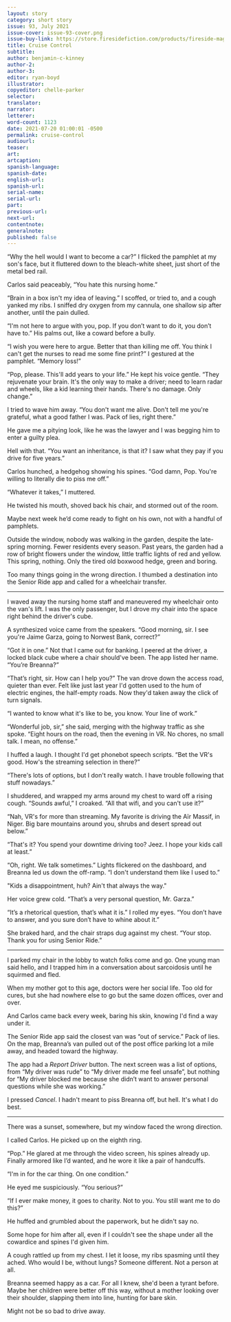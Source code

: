 ```yaml
---
layout: story
category: short story
issue: 93, July 2021
issue-cover: issue-93-cover.png
issue-buy-link: https://store.firesidefiction.com/products/fireside-magazine-issue-93-july-2021
title: Cruise Control
subtitle:
author: benjamin-c-kinney
author-2:
author-3:
editor: ryan-boyd
illustrator:
copyeditor: chelle-parker
selector:
translator:
narrator:
letterer:
word-count: 1123
date: 2021-07-20 01:00:01 -0500
permalink: cruise-control
audiourl:
teaser:
art:
artcaption:
spanish-language:
spanish-date:
english-url:
spanish-url:
serial-name:
serial-url:
part:
previous-url:
next-url:
contentnote:
generalnote:
published: false
---
```

“Why the hell would I want to become a car?” I flicked the pamphlet at my son's face, but it fluttered down to the bleach-white sheet, just short of the metal bed rail.

Carlos said peaceably, “You hate this nursing home.”

“Brain in a box isn't my idea of leaving.” I scoffed, or tried to, and a cough yanked my ribs. I sniffed dry oxygen from my cannula, one shallow sip after another, until the pain dulled.

“I'm not here to argue with you, pop. If you don’t want to do it, you don’t have to.” His palms out, like a coward before a bully.

“I wish you were here to argue. Better that than killing me off. You think I can't get the nurses to read me some fine print?” I gestured at the pamphlet. “Memory loss!”

“Pop, please. This'll add years to your life.” He kept his voice gentle. “They rejuvenate your brain. It's the only way to make a driver; need to learn radar and wheels, like a kid learning their hands. There's no damage. Only change.”

I tried to wave him away. “You don't want me alive. Don't tell me you're grateful, what a good father I was. Pack of lies, right there.”

He gave me a pitying look, like he was the lawyer and I was begging him to enter a guilty plea.

Hell with that. “You want an inheritance, is that it? I saw what they pay if you drive for five years.”

Carlos hunched, a hedgehog showing his spines. “God damn, Pop. You're willing to literally die to piss me off.”

“Whatever it takes,” I muttered.

He twisted his mouth, shoved back his chair, and stormed out of the room.

Maybe next week he’d come ready to fight on his own, not with a handful of pamphlets.

Outside the window, nobody was walking in the garden, despite the late-spring morning. Fewer residents every season. Past years, the garden had a row of bright flowers under the window, little traffic lights of red and yellow. This spring, nothing. Only the tired old boxwood hedge, green and boring.

Too many things going in the wrong direction. I thumbed a destination into the Senior Ride app and called for a wheelchair transfer.

----

I waved away the nursing home staff and maneuvered my wheelchair onto the van's lift. I was the only passenger, but I drove my chair into the space right behind the driver's cube.

A synthesized voice came from the speakers. “Good morning, sir. I see you're Jaime Garza, going to Norwest Bank, correct?”

“Got it in one.” Not that I came out for banking. I peered at the driver, a locked black cube where a chair should've been. The app listed her name. “You’re Breanna?”

“That’s right, sir. How can I help you?” The van drove down the access road, quieter than ever. Felt like just last year I'd gotten used to the hum of electric engines, the half-empty roads. Now they'd taken away the click of turn signals.

“I wanted to know what it's like to be, you know. Your line of work.”

“Wonderful job, sir,” she said, merging with the highway traffic as she spoke. “Eight hours on the road, then the evening in VR. No chores, no small talk. I mean, no offense.”

I huffed a laugh. I thought I'd get phonebot speech scripts. “Bet the VR's good. How's the streaming selection in there?”

“There's lots of options, but I don't really watch. I have trouble following that stuff nowadays.”

I shuddered, and wrapped my arms around my chest to ward off a rising cough. “Sounds awful,” I croaked. “All that wifi, and you can't use it?”

“Nah, VR's for more than streaming. My favorite is driving the Aïr Massif, in Niger. Big bare mountains around you, shrubs and desert spread out below.”

“That's it? You spend your downtime driving too? Jeez. I hope your kids call at least.”

“Oh, right. We talk sometimes.” Lights flickered on the dashboard, and Breanna led us down the off-ramp. “I don't understand them like I used to.”

"Kids a disappointment, huh? Ain't that always the way."

Her voice grew cold. “That’s a very personal question, Mr. Garza.”

“It’s a rhetorical question, that’s what it is.” I rolled my eyes. “You don’t have to answer, and you sure don’t have to whine about it.”

She braked hard, and the chair straps dug against my chest. “Your stop. Thank you for using Senior Ride.”

----

I parked my chair in the lobby to watch folks come and go. One young man said hello, and I trapped him in a conversation about sarcoidosis until he squirmed and fled.

When my mother got to this age, doctors were her social life. Too old for cures, but she had nowhere else to go but the same dozen offices, over and over.

And Carlos came back every week, baring his skin, knowing I'd find a way under it.

The Senior Ride app said the closest van was “out of service.” Pack of lies. On the map, Breanna’s van pulled out of the post office parking lot a mile away, and headed toward the highway.

The app had a _Report Driver_ button. The next screen was a list of options, from “My driver was rude” to “My driver made me feel unsafe”, but nothing for “My driver blocked me because she didn’t want to answer personal questions while she was working.”

I pressed _Cancel_. I hadn't meant to piss Breanna off, but hell. It's what I do best.

----

There was a sunset, somewhere, but my window faced the wrong direction.

I called Carlos. He picked up on the eighth ring.

“Pop.” He glared at me through the video screen, his spines already up. Finally armored like I’d wanted, and he wore it like a pair of handcuffs.

“I'm in for the car thing. On one condition.”

He eyed me suspiciously. “You serious?”

“If I ever make money, it goes to charity. Not to you. You still want me to do this?”

He huffed and grumbled about the paperwork, but he didn't say no.

Some hope for him after all, even if I couldn't see the shape under all the cowardice and spines I'd given him.

A cough rattled up from my chest. I let it loose, my ribs spasming until they ached. Who would I be, without lungs? Someone different. Not a person at all.

Breanna seemed happy as a car. For all I knew, she'd been a tyrant before. Maybe her children were better off this way, without a mother looking over their shoulder, slapping them into line, hunting for bare skin.

Might not be so bad to drive away.
